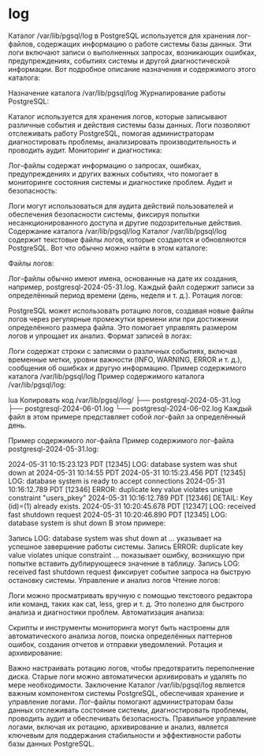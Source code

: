# log
Каталог /var/lib/pgsql/log в PostgreSQL используется для хранения лог-файлов, содержащих информацию о работе системы базы данных. Эти логи включают записи о выполненных запросах, возникающих ошибках, предупреждениях, событиях системы и другой диагностической информации. Вот подробное описание назначения и содержимого этого каталога:

Назначение каталога /var/lib/pgsql/log
Журналирование работы PostgreSQL:

Каталог используется для хранения логов, которые записывают различные события и действия системы базы данных. Логи позволяют отслеживать работу PostgreSQL, помогая администраторам диагностировать проблемы, анализировать производительность и проводить аудит.
Мониторинг и диагностика:

Лог-файлы содержат информацию о запросах, ошибках, предупреждениях и других важных событиях, что помогает в мониторинге состояния системы и диагностике проблем.
Аудит и безопасность:

Логи могут использоваться для аудита действий пользователей и обеспечения безопасности системы, фиксируя попытки несанкционированного доступа и другие подозрительные действия.
Содержание каталога /var/lib/pgsql/log
Каталог /var/lib/pgsql/log содержит текстовые файлы логов, которые создаются и обновляются PostgreSQL. Вот что обычно можно найти в этом каталоге:

Файлы логов:

Лог-файлы обычно имеют имена, основанные на дате их создания, например, postgresql-2024-05-31.log. Каждый файл содержит записи за определённый период времени (день, неделя и т. д.).
Ротация логов:

PostgreSQL может использовать ротацию логов, создавая новые файлы логов через регулярные промежутки времени или при достижении определённого размера файла. Это помогает управлять размером логов и упрощает их анализ.
Формат записей в логах:

Логи содержат строки с записями о различных событиях, включая временные метки, уровни важности (INFO, WARNING, ERROR и т. д.), сообщения об ошибках и другую информацию.
Пример содержимого каталога /var/lib/pgsql/log
Пример содержимого каталога /var/lib/pgsql/log:

lua
Копировать код
/var/lib/pgsql/log/
├── postgresql-2024-05-31.log
├── postgresql-2024-06-01.log
└── postgresql-2024-06-02.log
Каждый файл в этом примере представляет собой лог-файл за определённый день.

Пример содержимого лог-файла
Пример содержимого лог-файла postgresql-2024-05-31.log:


2024-05-31 10:15:23.123 PDT [12345] LOG:  database system was shut down at 2024-05-31 10:14:55 PDT
2024-05-31 10:15:23.456 PDT [12345] LOG:  database system is ready to accept connections
2024-05-31 10:16:12.789 PDT [12346] ERROR:  duplicate key value violates unique constraint "users_pkey"
2024-05-31 10:16:12.789 PDT [12346] DETAIL:  Key (id)=(1) already exists.
2024-05-31 10:20:45.678 PDT [12347] LOG:  received fast shutdown request
2024-05-31 10:20:46.890 PDT [12345] LOG:  database system is shut down
В этом примере:

Запись LOG: database system was shut down at ... указывает на успешное завершение работы системы.
Запись ERROR: duplicate key value violates unique constraint ... показывает ошибку, возникшую при попытке вставить дублирующееся значение в таблицу.
Запись LOG: received fast shutdown request фиксирует событие запроса на быструю остановку системы.
Управление и анализ логов
Чтение логов:

Логи можно просматривать вручную с помощью текстового редактора или команд, таких как cat, less, grep и т. д. Это полезно для быстрого анализа и диагностики проблем.
Автоматизация анализа:

Скрипты и инструменты мониторинга могут быть настроены для автоматического анализа логов, поиска определённых паттернов ошибок, создания отчетов и отправки уведомлений.
Ротация и архивирование:

Важно настраивать ротацию логов, чтобы предотвратить переполнение диска. Старые логи можно автоматически архивировать и удалять по мере необходимости.
Заключение
Каталог /var/lib/pgsql/log является важным компонентом системы PostgreSQL, обеспечивая хранение и управление логами. Лог-файлы помогают администраторам базы данных отслеживать состояние системы, диагностировать проблемы, проводить аудит и обеспечивать безопасность. Правильное управление логами, включая их ротацию, архивирование и анализ, является ключевым для поддержания стабильности и эффективности работы базы данных PostgreSQL.